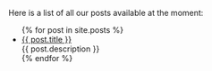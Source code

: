 Here is a list of all our posts available at the moment:
<ul>
  {% for post in site.posts %}
    <li>
      <a href="/{{ post.url }}">{{ post.title }}</a><br/>
      {{ post.description }}
</li>
  {% endfor %}
</ul>
